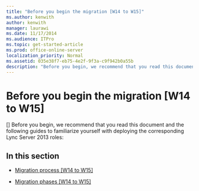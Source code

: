 ```yaml
---
title: "Before you begin the migration [W14 to W15]"
ms.author: kenwith
author: kenwith
manager: laurawi
ms.date: 11/17/2014
ms.audience: ITPro
ms.topic: get-started-article
ms.prod: office-online-server
localization_priority: Normal
ms.assetid: 035e38f7-eb75-4e2f-9f3a-c9f942b0a55b
description: "Before you begin, we recommend that you read this document and the following guides to familiarize yourself with deploying the corresponding Lync Server 2013 roles:"
---
```


# Before you begin the migration [W14 to W15]
[]
Before you begin, we recommend that you read this document and the following guides to familiarize yourself with deploying the corresponding Lync Server 2013 roles:
  
<!-- - [Deploying Lync Server 2013](../../deployment/deploying-lync-server-2013/deploying-lync-server-2013.md)
    
- [Deploying Lync Server 2013 Standard Edition into an existing Lync Server 2013 Enterprise](../../deployment/deploying-lync-server-2013/deploying-lync-server-2013-standard-edition-into-an-existing-lync-server-2013-en.md)
    
- [Deploying external user access in Lync Server 2013](../../deployment/deploying-external-user-access/deploying-external-user-access.md)
    
- [Deploying clients and devices in Lync Server 2013](../../deployment/deploying-clients-and-devices/deploying-clients-and-devices.md) -->
    
## In this section

- [Migration process [W14 to W15]](migration-process-w14-to-w15.md)
    
- [Migration phases [W14 to W15]](migration-phases-w14-to-w15.md)
    

